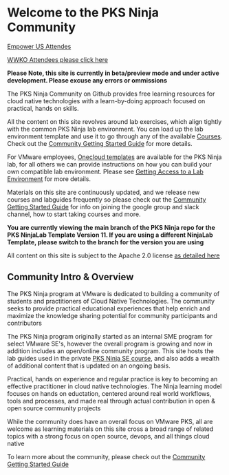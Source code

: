 # Welcome to the PKS Ninja Community

[Empower US Attendes](https://github.com/CNA-Tech/PKS-Ninja/tree/master/LabGuides/EnterprisePKS101-AA6612)

[WWKO Attendees please click here](https://github.com/CNA-Tech/PKS-Ninja/tree/master/Courses/wwko2019)

**Please Note, this site is currently in beta/preview mode and under active development. Please excuse any errors or ommissions**

The PKS Ninja Community on Github provides free learning resources for cloud native technologies with a learn-by-doing approach focused on practical, hands on skills.

All the content on this site revolves around lab exercises, which align tightly with the common PKS Ninja lab environment. You can load up the lab environment template and use it to go through any of the available [Courses](https://github.com/CNA-Tech/PKS-Ninja/tree/master/Courses/). Check out the [Community Getting Started Guide](https://github.com/CNA-Tech/PKS-Ninja/tree/master/Courses/GettingStarted-GS3861) for more details. 

For VMware employees, [Onecloud templates](https://github.com/CNA-Tech/PKS-Ninja/tree/master/Courses/GetLabAccess-LA8528) are available for the PKS Ninja lab, for all others we can provide instructions on how you can build your own compatible lab environment. Please see [Getting Access to a Lab Environment](https://github.com/CNA-Tech/PKS-Ninja/tree/master/Courses/GetLabAccess-LA8528) for more details.

Materials on this site are continuously updated, and we release new courses and labguides frequently so please check out the [Community Getting Started Guide](https://github.com/CNA-Tech/PKS-Ninja/tree/master/Courses/GettingStarted-GS3861) for info on joining the google group and slack channel, how to start taking courses and more.

**You are currently viewing the main branch of the PKS Ninja repo for the PKS NinjaLab Template Version 11. If you are using a different NinjaLab Template, please switch to the branch for the version you are using**

All content on this site is subject to the Apache 2.0 license [as detailed here](./license.md)

## Community Intro & Overview

The PKS Ninja program at VMware is dedicated to building a community of students and practitioners of Cloud Native Technologies. The community seeks to provide practical educational experiences that help enrich and maximize the knowledge sharing potential for community participants and contributors

The PKS Ninja program originally started as an internal SME program for select VMware SE's, however the overall program is growing and now in addition includes an open/online community program. This site hosts the lab guides used in the private [PKS Ninja SE course](https://github.com/CNA-Tech/PKS-Ninja/tree/master/Courses/PksNinjaSe-NI6310), and also adds a wealth of additional content that is updated on an ongoing basis. 

Practical, hands on experience and regular practice is key to becoming an effective practitioner in cloud native technologies. The Ninja learning model focuses on hands on eductation, centered around real world workflows, tools and processes, and made real through actual contribution in open & open source community projects

While the community does have an overall focus on VMware PKS, all are welcome as learning materials on this site cross a broad range of related topics with a strong focus on open source, devops, and all things cloud native

To learn more about the community, please check out the [Community Getting Started Guide](https://github.com/CNA-Tech/PKS-Ninja/tree/master/Courses/GettingStarted-GS3861)
